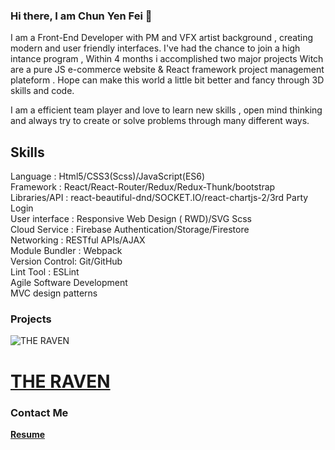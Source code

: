 ### Hi there, I am Chun Yen Fei  👋 

I am a Front-End Developer with PM and VFX artist background , creating modern and user friendly interfaces.
I've had the chance to join a high intance program , Within 4 months i accomplished two major projects 
Witch are a pure JS e-commerce website & React framework project management plateform .
Hope can make this world a little bit better and fancy through 3D skills and code.

I am a efficient team player and love to learn new skills , open mind thinking and always try to create or solve problems 
through many different ways.

## Skills 
Language       : Html5/CSS3(Scss)/JavaScript(ES6)</br>
Framework      : React/React-Router/Redux/Redux-Thunk/bootstrap</br>
Libraries/API  : react-beautiful-dnd/SOCKET.IO/react-chartjs-2/3rd Party Login</br>
User interface : Responsive Web Design ( RWD)/SVG Scss</br>
Cloud Service  : Firebase Authentication/Storage/Firestore</br>
Networking     : RESTful APIs/AJAX</br> 
Module Bundler : Webpack</br>
Version Control: Git/GitHub</br>
Lint Tool      : ESLint</br>
Agile Software Development</br>
MVC design patterns

### Projects
![THE RAVEN](https://media.giphy.com/media/xqT3goUqtnLFBFeVce/giphy.gif) </br>
# [THE RAVEN](https://the-raven-a298b.web.app/) 


### Contact Me


**[Resume](https://www.cakeresume.com/eric-fei)**
